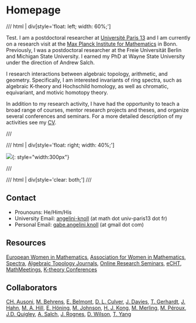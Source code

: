 # Homepage


/// html | div[style='float: left; width: 60%;']

Test. I am a postdoctoral researcher at [Université Paris 13](https://www.math.univ-paris13.fr/) and I am currently on a research visit at the [Max Planck Institute for Mathematics](https://www.mpim-bonn.mpg.de/) in Bonn. Previously, I was a postdoctoral researcher at the Freie Universität Berlin and Michigan State University. I earned my PhD at Wayne State University under the direction of Andrew Salch.

I research interactions between algebraic topology, arithmetic, and geometry. Specifically, I am interested invariants of ring spectra, such as algebraic K-theory and Hochschild homology, as well as chromatic, equivariant, and motivic homotopy theory.

In addition to my research activity, I have had the opportunity to teach a broad range of courses, mentor research projects and theses, and organize several conferences and seminars. For a more detailed description of my activities see my [CV](static/CV-angeliniknoll.pdf). 

///

/// html | div[style='float: right; width: 40%;']

![](gimages/g.jpg){: style="width:300px"}

///


/// html | div[style='clear: both;']
///


## Contact

* Prounouns: He/Him/His
* University Email: [angelini-knoll](mailto:angelini-knoll@math.univ-paris13.fr) (at math dot univ-paris13 dot fr) 
* Personal Email: [gabe.angelini.knoll](mailto:gabe.angelini.knoll@gmail.com) (at gmail dot com)


## Resources

[European Women in Mathematics](https://www.europeanwomeninmaths.org/), [Association for Women in Mathematics](https://awm-math.org/), [Spectra](https://lgbtmath.org/index.html), [Algebraic Topology Journals](https://s.wayne.edu/isaksen/algebraic-topology-journals/), [Online Research Seminars](https://researchseminars.org/), [eCHT](https://s.wayne.edu/echt/), [MathMeetings](https://mathmeetings.net/at-gt), [K-theory Conferences](https://sites.unimi.it/ktf/k-theory-conferences/) 

## Collaborators

[CH. Ausoni](https://www.math.univ-paris13.fr/~ausoni/), [M. Behrens](https://www3.nd.edu/~mbehren1/), [E. Belmont](https://sites.google.com/case.edu/ebelmont), [D. L. Culver](https://dlculver.github.io/), [J. Davies](https://sites.google.com/view/jackmdavies/home), [T. Gerhardt](https://users.math.msu.edu/users/gerhar18/Home.html), [J. Hahn](https://web.mit.edu/~jhahn01/www/), [M. A. Hill](https://mikehill.math.umn.edu/), [E. Höning](https://evahoening.netlify.app/), [M. Johnson](https://maxj.phd/), [H. J.  Kong](https://hanajiakong.github.io/), [M. Merling](https://www2.math.upenn.edu/~mmerling/), [M. Péroux](https://www.maximilienperoux.com/), [J.D. Quigley](https://quigleyjd.github.io/), [A. Salch](https://clasprofiles.wayne.edu/profile/dy8211), [J. Rognes](https://www.mn.uio.no/math/personer/vit/rognes/), [D. Wilson](https://dylwil3.github.io/), [T. Yang](https://math.mit.edu/directory/profile.html?pid=2451)

